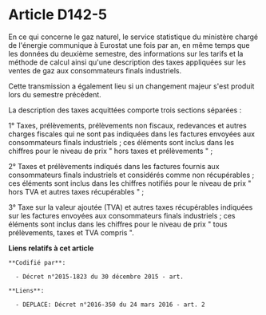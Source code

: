 # Article D142-5

En ce qui concerne le gaz naturel, le service statistique du ministère chargé de l'énergie communique à Eurostat une fois par
an, en même temps que les données du deuxième semestre, des informations sur les tarifs et la méthode de calcul ainsi qu'une
description des taxes appliquées sur les ventes de gaz aux consommateurs finals industriels.

Cette transmission a également lieu si un changement majeur s'est produit lors du semestre précédent. 

La description des taxes acquittées comporte trois sections séparées : 

1° Taxes, prélèvements, prélèvements non fiscaux, redevances et autres charges fiscales qui ne sont pas indiquées dans les
factures envoyées aux consommateurs finals industriels ; ces éléments sont inclus dans les chiffres pour le niveau de prix "
hors taxes et prélèvements " ; 

2° Taxes et prélèvements indiqués dans les factures fournis aux consommateurs finals industriels et considérés comme non
récupérables ; ces éléments sont inclus dans les chiffres notifiés pour le niveau de prix " hors TVA et autres taxes
récupérables " ; 

3° Taxe sur la valeur ajoutée (TVA) et autres taxes récupérables indiquées sur les factures envoyées aux consommateurs finals
industriels ; ces éléments sont inclus dans les chiffres pour le niveau de prix " tous prélèvements, taxes et TVA compris ".

**Liens relatifs à cet article**

	**Codifié par**:

	  - Décret n°2015-1823 du 30 décembre 2015 - art.

	**Liens**:

	  - DEPLACE: Décret n°2016-350 du 24 mars 2016 - art. 2
